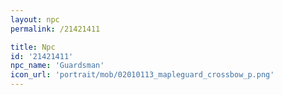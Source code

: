 ```yaml
---
layout: npc
permalink: /21421411

title: Npc
id: '21421411'
npc_name: 'Guardsman'
icon_url: 'portrait/mob/02010113_mapleguard_crossbow_p.png'
---
```

